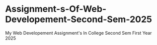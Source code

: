 # Assignment-s-Of-Web-Developement-Second-Sem-2025
My Web Developement Assignment's In College Second Sem First Year 2025
